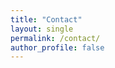 ```yaml
---
title: "Contact"
layout: single
permalink: /contact/
author_profile: false
---
```


<div style="text-align:center">
  <a href="https://github.com/srideviblogs" target="_blank"><i class="fab fa-github fa-2x"></i></a>&nbsp;&nbsp;
  <a href="https://www.linkedin.com/in/sandeep-pochu-27589b274/" target="_blank"><i class="fab fa-linkedin fa-2x"></i></a>&nbsp;&nbsp;
  <a href="https://www.instagram.com/sandy.pouch?igsh=NTc4MTIwNjQ2YQ==" target="_blank"><i class="fab fa-instagram fa-2x"></i></a>
</div>

